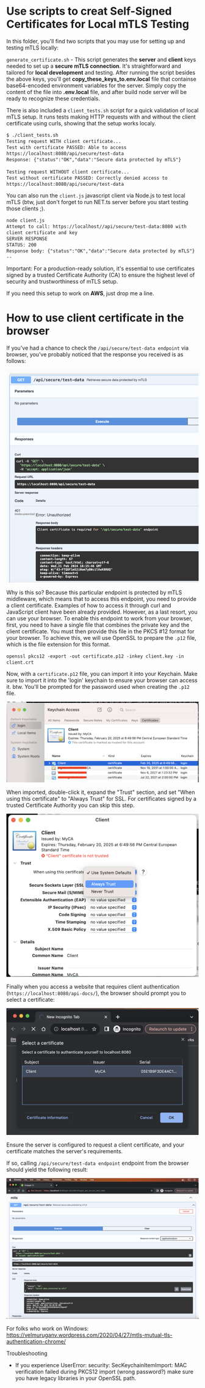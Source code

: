 # Use scripts to creat Self-Signed Certificates for Local mTLS Testing

In this folder, you'll find two scripts that you may use for setting up and testing mTLS locally:

`generate_certificate.sh` - This script generates the **server** and **client** keys needed to set up a **secure mTLS connection**. It's straightforward and tailored for **local development** and testing. After running the script besides the above keys, you'll get **copy_these_keys_to.env.local** file that containse base64-encoded environment variables for the server. Simply copy the content of the file into **.env.local** file, and after build node server will be ready to recognize these credentials.

There is also included a `client_tests.sh` script for a quick validation of local mTLS setup. It runs tests making HTTP requests with and without the client certificate using curls, showing that the setup works localy.

```console
$ ./client_tests.sh
Testing request WITH client certificate...
Test with certificate PASSED: Able to access https://localhost:8080/api/secure/test-data
Response: {"status":"OK","data":"Secure data protected by mTLS"}

Testing request WITHOUT client certificate...
Test without certificate PASSED: Correctly denied access to https://localhost:8080/api/secure/test-data
```

You can also run the `client.js` javascript client via Node.js to test local mTLS (btw, just don't forget to run NET.ts server before you start testing those clients ;).

```console
node client.js
Attempt to call: https://localhost//api/secure/test-data:8080 with client certificate and key
SERVER RESPONSE
STATUS: 200
Response body: {"status":"OK","data":"Secure data protected by mTLS"}
--
```

Important: For a production-ready solution, it's essential to use certificates signed by a trusted Certificate Authority (CA) to ensure the highest level of security and trustworthiness of mTLS setup.

If you need this setup to work on <strong>AWS</strong>, just drop me a line.

# How to use client certificate in the browser

If you've had a chance to check the `/api/secure/test-data endpoint` via browser, you've probably noticed that the response you received is as follows:

![mTLS no cert](img/mtls_no_cert.png)

Why is this so? Because this particular endpoint is protected by mTLS middleware, which means that to access this endpoint, you need to provide a client certificate. Examples of how to access it through curl and JavaScript client have been already provided. However, as a last resort, you can use your browser. To enable this endpoint to work from your browser, first, you need to have a single file that combines the private key and the client certificate. You must then provide this file in the PKCS #12 format for your browser. To achieve this, we will use OpenSSL to prepare the `.p12` file, which is the file extension for this format.

```console
openssl pkcs12 -export -out certificate.p12 -inkey client.key -in client.crt
```

Now, with a `certificate.p12` file, you can import it into your Keychain. Make sure to import it into the 'login' keychain to ensure your browser can access it.
btw. You'll be prompted for the password used when creating the `.p12` file.

![Keychain](img/keychain.png)

When imported, double-click it, expand the "Trust" section, and set "When using this certificate" to "Always Trust" for SSL. For certificates signed by a trusted Certificate Authority you can skip this step.

![Trust certificate](img/always_trust.png)

Finally when you access a website that requires client authentication (`https://localhost:8080/api-docs/`), the browser should prompt you to select a certificate:

![Browser select cert](img/select_cert_browser.png)

Ensure the server is configured to request a client certificate, and your certificate matches the server's requirements.

If so, calling `/api/secure/test-data endpoint` endpoint from the browser should yield the following result:

![Swagger and success call](img/endpoint_works.png)

For folks who work on Windows:
https://velmuruganv.wordpress.com/2020/04/27/mtls-mutual-tls-authentication-chrome/

Troubleshooting

- If you experience UserError: security: SecKeychainItemImport: MAC verification failed during PKCS12 import (wrong password?) make sure you have legacy libraries in your OpenSSL path.
